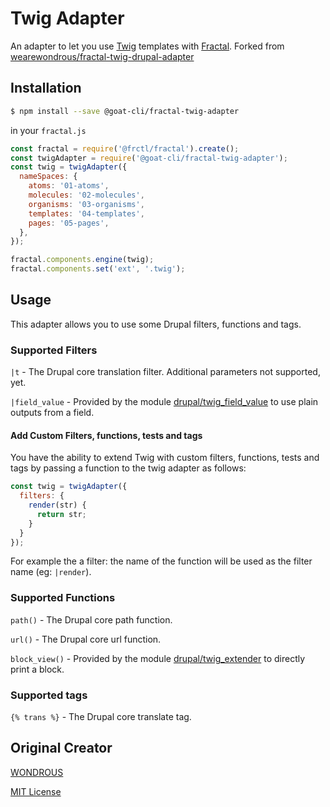 # Twig Adapter

An adapter to let you use [Twig](https://github.com/twigjs/twig.js) templates with [Fractal](http://github.com/frctl/fractal). Forked from [wearewondrous/fractal-twig-drupal-adapter](https://github.com/wearewondrous/fractal-twig-drupal-adapter)

## Installation

```bash
$ npm install --save @goat-cli/fractal-twig-adapter
```

in your `fractal.js`

```js
const fractal = require('@frctl/fractal').create();
const twigAdapter = require('@goat-cli/fractal-twig-adapter');
const twig = twigAdapter({
  nameSpaces: {
    atoms: '01-atoms',
    molecules: '02-molecules',
    organisms: '03-organisms',
    templates: '04-templates',
    pages: '05-pages',
  },
});

fractal.components.engine(twig);
fractal.components.set('ext', '.twig'); 
```

## Usage

This adapter allows you to use some Drupal filters, functions and tags.

### Supported Filters

`|t` - The Drupal core translation filter. Additional parameters not supported, yet.

`|field_value` - Provided by the module [drupal/twig_field_value](https://www.drupal.org/projects/twig_field_value) to use plain outputs from a field.

#### Add Custom Filters, functions, tests and tags

You have the ability to extend Twig with custom filters, functions, tests and tags by passing a function to the twig adapter as follows:

```js
const twig = twigAdapter({
  filters: {
    render(str) {
      return str;
    }
  }
});
```
 For example the a filter: the name of the function will be used as the filter name (eg: `|render`).

### Supported Functions

`path()` - The Drupal core path function.

`url()` - The Drupal core url function.

`block_view()` - Provided by the module [drupal/twig_extender](https://www.drupal.org/projects/twig_extender) to directly print a block.

### Supported tags

`{% trans %}` - The Drupal core translate tag.

## Original Creator

[WONDROUS](https://www.wearewondrous.com/)

[MIT License](LICENSE)
